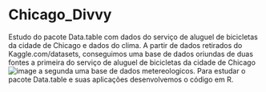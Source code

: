 # Chicago_Divvy
Estudo do pacote Data.table com dados do serviço de aluguel de bicicletas da cidade de Chicago e dados do clima.
A partir de dados retirados do Kaggle.com/datasets, conseguimos uma base de dados oriundas de duas fontes
a primeira do serviço de aluguel de bicicletas da cidade de Chicago 
![image](https://user-images.githubusercontent.com/104322164/177018136-46bd3a79-e094-4383-a939-411cb90e3ff4.png)
a segunda uma base de dados metereologicos.
Para estudar o pacote Data.table e suas aplicações desenvolvemos o código em R.
